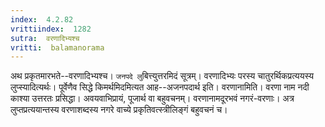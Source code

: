 ```yaml
---
index:  4.2.82
vrittiindex:  1282
sutra:  वरणादिभ्यश्च
vritti:  balamanorama 
---
```


अथ प्रकृतमारभते--वरणादिभ्यश्च। `जनपदे लु`बित्त्युत्तरमिदं सूत्रम्। वरणादिभ्यः परस्य चातुरर्थिकप्रत्ययस्य लुप्स्यादित्यर्थः। पूर्वेणैव सिद्धे किमर्थमिदमित्यत आह--अजनपदार्थ इति। वरणानामिति। वरणा नाम नदी काश्या उत्तरतः प्रसिद्धा। अवयवाभिप्रायं, पूजार्थ वा बहुवचनम्। वरणानामदूरभवं नगरं-वरणाः। अत्र लुप्तप्रत्ययान्तस्य वरणाशब्दस्य नगरे वाच्ये प्रकृतिवत्स्त्रीलिङ्गं बहुवचनं च। 

